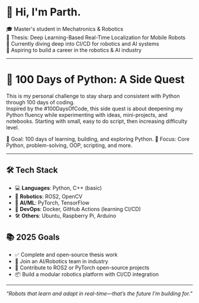 # 👋 Hi, I'm Parth.

🎓 Master's student in Mechatronics & Robotics  
🧠 Thesis: Deep Learning-Based Real-Time Localization for Mobile Robots  
🔧 Currently diving deep into CI/CD for robotics and AI systems  
🎯 Aspiring to build a career in the robotics & AI industry

---

# 🐍 100 Days of Python: A Side Quest

This is my personal challenge to stay sharp and consistent with Python through 100 days of coding.  
Inspired by the #100DaysOfCode, this side quest is about deepening my Python fluency while experimenting with ideas, mini-projects, and notebooks.
Starting with small, easy to do script, then increasing difficulty level.

📆 Goal: 100 days of learning, building, and exploring Python.
🎯 Focus: Core Python, problem-solving, OOP, scripting, and more.

---

## 🛠️ Tech Stack

- 💻 **Languages**: Python, C++ (basic)
- 🤖 **Robotics**: ROS2, OpenCV
- 🧠 **AI/ML**: PyTorch, TensorFlow
- 🐳 **DevOps**: Docker, GitHub Actions (learning CI/CD)
- 🛠️ **Others**: Ubuntu, Raspberry Pi, Arduino

## 📚 2025 Goals

- ✅ Complete and open-source thesis work  
- 🚀 Join an AI/Robotics team in industry  
- 🧠 Contribute to ROS2 or PyTorch open-source projects  
- 📦 Build a modular robotics platform with CI/CD integration

---

_“Robots that learn and adapt in real-time—that’s the future I’m building for.”_
